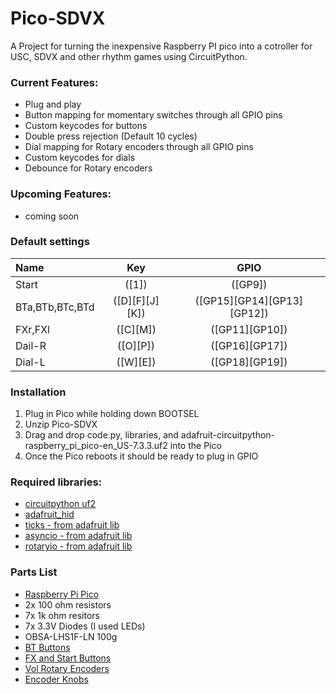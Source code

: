 # Pico-SDVX

A Project for turning the inexpensive Raspberry PI pico into a cotroller for USC, SDVX and other rhythm games using CircuitPython.


### Current Features:
- Plug and play
- Button mapping for momentary switches through all GPIO pins
- Custom keycodes for buttons
- Double press rejection (Default 10 cycles)
- Dial mapping for Rotary encoders through all GPIO pins
- Custom keycodes for dials
- Debounce for Rotary encoders

### Upcoming Features:
- coming soon

### Default settings
Name | Key| GPIO
|:--|:--:|:--:|
Start | ([1]) | ([GP9])
BTa,BTb,BTc,BTd | ([D][F][J][K]) | ([GP15][GP14][GP13][GP12])
FXr,FXl | ([C][M]) | ([GP11][GP10])
Dail-R | ([O][P]) | ([GP16][GP17])
Dial-L | ([W][E]) | ([GP18][GP19])



### Installation

1. Plug in Pico while holding down BOOTSEL
2. Unzip Pico-SDVX
3. Drag and drop code.py, libraries, and adafruit-circuitpython-raspberry_pi_pico-en_US-7.3.3.uf2 into the Pico
4. Once the Pico reboots it should be ready to plug in GPIO 

### Required libraries:
- [circuitpython uf2](https://circuitpython.org/board/raspberry_pi_pico/)
- [adafruit_hid](https://github.com/adafruit/Adafruit_CircuitPython_HID)
- [ticks - from adafruit lib](https://circuitpython.org/libraries)
- [asyncio - from adafruit lib](https://circuitpython.org/libraries)
- [rotaryio - from adafruit lib](https://circuitpython.org/libraries)

### Parts List
- [Raspberry Pi Pico](https://www.adafruit.com/product/5525)
- 2x 100 ohm resistors
- 7x 1k ohm resitors
- 7x 3.3V Diodes (I used LEDs)
- OBSA-LHS1F-LN 100g
- [BT Buttons](https://www.aliexpress.us/item/2251832857137258.html?spm=a2g0o.detail.1000014.24.5f14720aRXPfRW&gps-id=pcDetailBottomMoreOtherSeller&scm=1007.40050.281175.0&scm_id=1007.40050.281175.0&scm-url=1007.40050.281175.0&pvid=e1246435-960d-4233-9040-633a6960782b&_t=gps-id:pcDetailBottomMoreOtherSeller,scm-url:1007.40050.281175.0,pvid:e1246435-960d-4233-9040-633a6960782b,tpp_buckets:668%232846%238115%232000&pdp_ext_f=%7B%22sku_id%22%3A%2267375362097%22%2C%22sceneId%22%3A%2230050%22%7D&pdp_npi=2%40dis%21USD%2117.99%2117.99%21%21%21%21%21%40210323a116673347964976311ec7e6%2167375362097%21rec)
- [FX and Start Buttons](https://www.aliexpress.com/item/2251832467827163.html?spm=2114.30010308.3.2.MPUfbB&ws_ab_test=searchweb201556_8%2Csearchweb201602_2_10017_405_404_301_407_406_10040%2Csearchweb201603_2&btsid=49678139-a03d-4cc6-b940-93b38f89f956&gatewayAdapt=4itemAdapt)
- [Vol Rotary Encoders](https://www.amazon.com/dp/B07MWZ4CLT/?coliid=I183GLNDLFTQF5&colid=1BNLKE657MKDX&psc=1&ref_=lv_ov_lig_dp_it)
- [Encoder Knobs](https://www.ebay.com/itm/302843963802?hash=item4682e8299a:g:6nYAAOSw6B5ZcaJb&amdata=enc%3AAQAHAAAA0JQjmexRLuCQW7Udd1uDE3D6t0%2FRUopIkf8074W%2ByjvfrORYECxAi2O0oxk7A4PcSkmFY7Cznpb59tHD4zUPIDbiLUBAIdCl5u9IuKnWuVDPAT0i%2B8FeBR1ZkV4zTXVtepIddEQa5IxoF5bo0EGyzg4f7KxPprE2rNw5HdPbqUaElxvT%2BaxjwyT3QtjAOZVObnIcT0UEBMnDGw%2FxnfYYZM%2F57BzJQLmdH%2Bj9mv2LFcs7bHvMLbpCp1Tk6ldRevwbwn7kCW0nTzfOwLtV%2F2BiU2c%3D%7Ctkp%3ABFBMssKdz4Zh)
